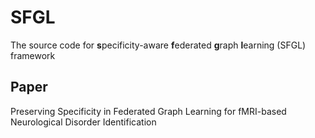 # SFGL
The source code for **s**pecificity-aware **f**ederated **g**raph **l**earning (SFGL) framework
## Paper
Preserving Specificity in Federated Graph Learning for fMRI-based Neurological Disorder Identification
